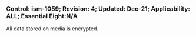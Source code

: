 ### Control: ism-1059; Revision: 4; Updated: Dec-21; Applicability: ALL; Essential Eight:N/A
<p>All data stored on media is encrypted.</p>